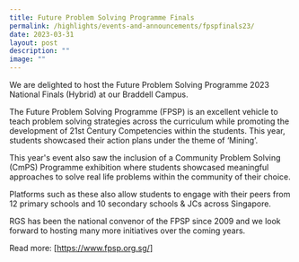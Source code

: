 ```yaml
---
title: Future Problem Solving Programme Finals
permalink: /highlights/events-and-announcements/fpspfinals23/
date: 2023-03-31
layout: post
description: ""
image: ""
---
```

We are delighted to host the Future Problem Solving Programme 2023 National Finals (Hybrid) at our Braddell Campus.

The Future Problem Solving Programme (FPSP) is an excellent vehicle to teach problem solving strategies across the curriculum while promoting the development of 21st Century Competencies within the students. This year, students showcased their action plans under the theme of ‘Mining’.

This year's event also saw the inclusion of a Community Problem Solving (CmPS) Programme exhibition where students showcased meaningful approaches to solve real life problems within the community of their choice.

Platforms such as these also allow students to engage with their peers from 12 primary schools and 10 secondary schools & JCs across Singapore.

RGS has been the national convenor of the FPSP since 2009 and we look forward to hosting many more initiatives over the coming years.

Read more: [https://www.fpsp.org.sg/]

